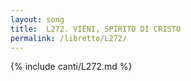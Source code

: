 ```yaml
---
layout: song
title:  L272. VIENI, SPIRITO DI CRISTO
permalink: /libretto/L272/
---
```

{% include canti/L272.md %}   